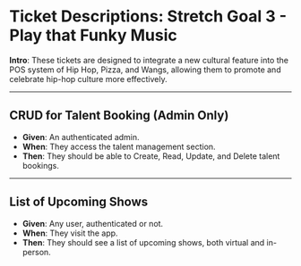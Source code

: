 # Ticket Descriptions: Stretch Goal 3 - Play that Funky Music

**Intro**:
These tickets are designed to integrate a new cultural feature into the POS system of Hip Hop, Pizza, and Wangs, allowing them to promote and celebrate hip-hop culture more effectively.

---

## **CRUD for Talent Booking (Admin Only)**

- **Given**: An authenticated admin.
- **When**: They access the talent management section.
- **Then**: They should be able to Create, Read, Update, and Delete talent bookings.

---

## **List of Upcoming Shows**

- **Given**: Any user, authenticated or not.
- **When**: They visit the app.
- **Then**: They should see a list of upcoming shows, both virtual and in-person.
